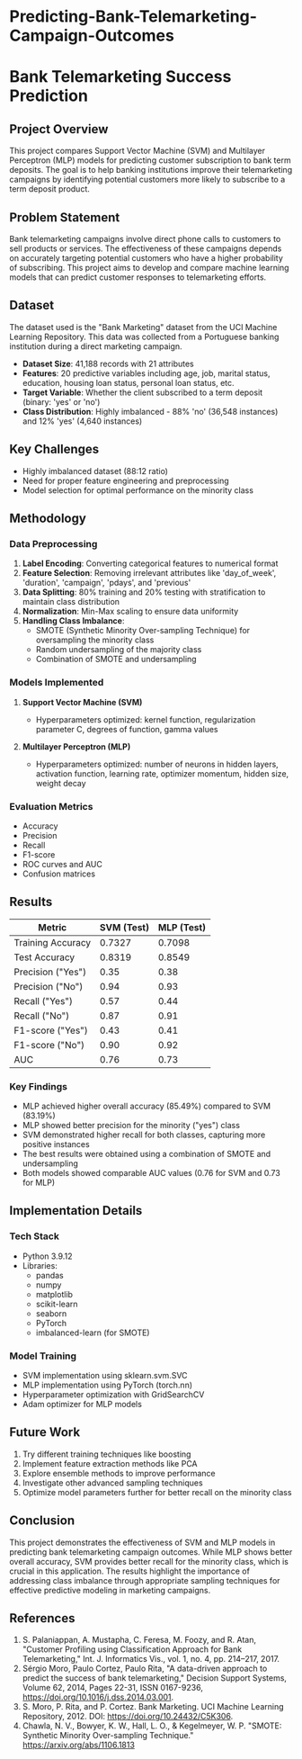 # Predicting-Bank-Telemarketing-Campaign-Outcomes
# Bank Telemarketing Success Prediction

## Project Overview
This project compares Support Vector Machine (SVM) and Multilayer Perceptron (MLP) models for predicting customer subscription to bank term deposits. The goal is to help banking institutions improve their telemarketing campaigns by identifying potential customers more likely to subscribe to a term deposit product.

## Problem Statement
Bank telemarketing campaigns involve direct phone calls to customers to sell products or services. The effectiveness of these campaigns depends on accurately targeting potential customers who have a higher probability of subscribing. This project aims to develop and compare machine learning models that can predict customer responses to telemarketing efforts.

## Dataset
The dataset used is the "Bank Marketing" dataset from the UCI Machine Learning Repository. This data was collected from a Portuguese banking institution during a direct marketing campaign.

- **Dataset Size**: 41,188 records with 21 attributes
- **Features**: 20 predictive variables including age, job, marital status, education, housing loan status, personal loan status, etc.
- **Target Variable**: Whether the client subscribed to a term deposit (binary: 'yes' or 'no')
- **Class Distribution**: Highly imbalanced - 88% 'no' (36,548 instances) and 12% 'yes' (4,640 instances)

## Key Challenges
- Highly imbalanced dataset (88:12 ratio)
- Need for proper feature engineering and preprocessing
- Model selection for optimal performance on the minority class

## Methodology

### Data Preprocessing
1. **Label Encoding**: Converting categorical features to numerical format
2. **Feature Selection**: Removing irrelevant attributes like 'day_of_week', 'duration', 'campaign', 'pdays', and 'previous'
3. **Data Splitting**: 80% training and 20% testing with stratification to maintain class distribution
4. **Normalization**: Min-Max scaling to ensure data uniformity
5. **Handling Class Imbalance**:
   - SMOTE (Synthetic Minority Over-sampling Technique) for oversampling the minority class
   - Random undersampling of the majority class
   - Combination of SMOTE and undersampling

### Models Implemented
1. **Support Vector Machine (SVM)**
   - Hyperparameters optimized: kernel function, regularization parameter C, degrees of function, gamma values
   
2. **Multilayer Perceptron (MLP)**
   - Hyperparameters optimized: number of neurons in hidden layers, activation function, learning rate, optimizer momentum, hidden size, weight decay

### Evaluation Metrics
- Accuracy
- Precision
- Recall
- F1-score
- ROC curves and AUC
- Confusion matrices

## Results

| Metric | SVM (Test) | MLP (Test) |
|--------|------------|------------|
| Training Accuracy | 0.7327 | 0.7098 |
| Test Accuracy | 0.8319 | 0.8549 |
| Precision ("Yes") | 0.35 | 0.38 |
| Precision ("No") | 0.94 | 0.93 |
| Recall ("Yes") | 0.57 | 0.44 |
| Recall ("No") | 0.87 | 0.91 |
| F1-score ("Yes") | 0.43 | 0.41 |
| F1-score ("No") | 0.90 | 0.92 |
| AUC | 0.76 | 0.73 |

### Key Findings
- MLP achieved higher overall accuracy (85.49%) compared to SVM (83.19%)
- MLP showed better precision for the minority ("yes") class
- SVM demonstrated higher recall for both classes, capturing more positive instances
- The best results were obtained using a combination of SMOTE and undersampling
- Both models showed comparable AUC values (0.76 for SVM and 0.73 for MLP)

## Implementation Details

### Tech Stack
- Python 3.9.12
- Libraries:
  - pandas
  - numpy
  - matplotlib
  - scikit-learn
  - seaborn
  - PyTorch
  - imbalanced-learn (for SMOTE)

### Model Training
- SVM implementation using sklearn.svm.SVC
- MLP implementation using PyTorch (torch.nn)
- Hyperparameter optimization with GridSearchCV
- Adam optimizer for MLP models

## Future Work
1. Try different training techniques like boosting
2. Implement feature extraction methods like PCA
3. Explore ensemble methods to improve performance
4. Investigate other advanced sampling techniques
5. Optimize model parameters further for better recall on the minority class

## Conclusion
This project demonstrates the effectiveness of SVM and MLP models in predicting bank telemarketing campaign outcomes. While MLP shows better overall accuracy, SVM provides better recall for the minority class, which is crucial in this application. The results highlight the importance of addressing class imbalance through appropriate sampling techniques for effective predictive modeling in marketing campaigns.

## References
1. S. Palaniappan, A. Mustapha, C. Feresa, M. Foozy, and R. Atan, "Customer Profiling using Classification Approach for Bank Telemarketing," Int. J. Informatics Vis., vol. 1, no. 4, pp. 214–217, 2017.
2. Sérgio Moro, Paulo Cortez, Paulo Rita, "A data-driven approach to predict the success of bank telemarketing," Decision Support Systems, Volume 62, 2014, Pages 22-31, ISSN 0167-9236, https://doi.org/10.1016/j.dss.2014.03.001.
3. S. Moro, P. Rita, and P. Cortez. Bank Marketing. UCI Machine Learning Repository, 2012. DOI: https://doi.org/10.24432/C5K306.
4. Chawla, N. V., Bowyer, K. W., Hall, L. O., & Kegelmeyer, W. P. "SMOTE: Synthetic Minority Over-sampling Technique." https://arxiv.org/abs/1106.1813
